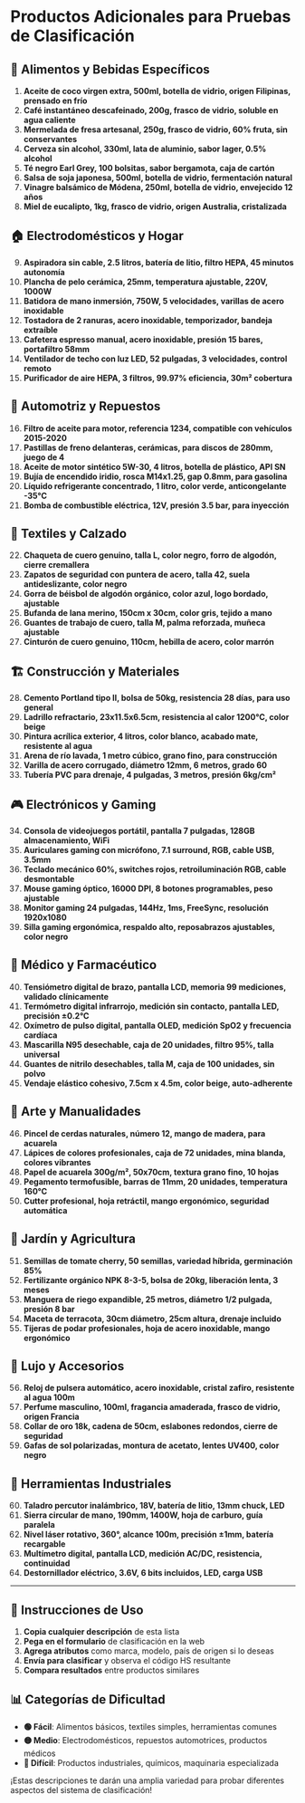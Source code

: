 # Productos Adicionales para Pruebas de Clasificación

## 🍎 **Alimentos y Bebidas Específicos**

1. **Aceite de coco virgen extra, 500ml, botella de vidrio, origen Filipinas, prensado en frío**
2. **Café instantáneo descafeinado, 200g, frasco de vidrio, soluble en agua caliente**
3. **Mermelada de fresa artesanal, 250g, frasco de vidrio, 60% fruta, sin conservantes**
4. **Cerveza sin alcohol, 330ml, lata de aluminio, sabor lager, 0.5% alcohol**
5. **Té negro Earl Grey, 100 bolsitas, sabor bergamota, caja de cartón**
6. **Salsa de soja japonesa, 500ml, botella de vidrio, fermentación natural**
7. **Vinagre balsámico de Módena, 250ml, botella de vidrio, envejecido 12 años**
8. **Miel de eucalipto, 1kg, frasco de vidrio, origen Australia, cristalizada**

## 🏠 **Electrodomésticos y Hogar**

9. **Aspiradora sin cable, 2.5 litros, batería de litio, filtro HEPA, 45 minutos autonomía**
10. **Plancha de pelo cerámica, 25mm, temperatura ajustable, 220V, 1000W**
11. **Batidora de mano inmersión, 750W, 5 velocidades, varillas de acero inoxidable**
12. **Tostadora de 2 ranuras, acero inoxidable, temporizador, bandeja extraíble**
13. **Cafetera espresso manual, acero inoxidable, presión 15 bares, portafiltro 58mm**
14. **Ventilador de techo con luz LED, 52 pulgadas, 3 velocidades, control remoto**
15. **Purificador de aire HEPA, 3 filtros, 99.97% eficiencia, 30m² cobertura**

## 🚗 **Automotriz y Repuestos**

16. **Filtro de aceite para motor, referencia 1234, compatible con vehículos 2015-2020**
17. **Pastillas de freno delanteras, cerámicas, para discos de 280mm, juego de 4**
18. **Aceite de motor sintético 5W-30, 4 litros, botella de plástico, API SN**
19. **Bujía de encendido iridio, rosca M14x1.25, gap 0.8mm, para gasolina**
20. **Líquido refrigerante concentrado, 1 litro, color verde, anticongelante -35°C**
21. **Bomba de combustible eléctrica, 12V, presión 3.5 bar, para inyección**

## 👕 **Textiles y Calzado**

22. **Chaqueta de cuero genuino, talla L, color negro, forro de algodón, cierre cremallera**
23. **Zapatos de seguridad con puntera de acero, talla 42, suela antideslizante, color negro**
24. **Gorra de béisbol de algodón orgánico, color azul, logo bordado, ajustable**
25. **Bufanda de lana merino, 150cm x 30cm, color gris, tejido a mano**
26. **Guantes de trabajo de cuero, talla M, palma reforzada, muñeca ajustable**
27. **Cinturón de cuero genuino, 110cm, hebilla de acero, color marrón**

## 🏗️ **Construcción y Materiales**

28. **Cemento Portland tipo II, bolsa de 50kg, resistencia 28 días, para uso general**
29. **Ladrillo refractario, 23x11.5x6.5cm, resistencia al calor 1200°C, color beige**
30. **Pintura acrílica exterior, 4 litros, color blanco, acabado mate, resistente al agua**
31. **Arena de río lavada, 1 metro cúbico, grano fino, para construcción**
32. **Varilla de acero corrugado, diámetro 12mm, 6 metros, grado 60**
33. **Tubería PVC para drenaje, 4 pulgadas, 3 metros, presión 6kg/cm²**

## 🎮 **Electrónicos y Gaming**

34. **Consola de videojuegos portátil, pantalla 7 pulgadas, 128GB almacenamiento, WiFi**
35. **Auriculares gaming con micrófono, 7.1 surround, RGB, cable USB, 3.5mm**
36. **Teclado mecánico 60%, switches rojos, retroiluminación RGB, cable desmontable**
37. **Mouse gaming óptico, 16000 DPI, 8 botones programables, peso ajustable**
38. **Monitor gaming 24 pulgadas, 144Hz, 1ms, FreeSync, resolución 1920x1080**
39. **Silla gaming ergonómica, respaldo alto, reposabrazos ajustables, color negro**

## 🏥 **Médico y Farmacéutico**

40. **Tensiómetro digital de brazo, pantalla LCD, memoria 99 mediciones, validado clínicamente**
41. **Termómetro digital infrarrojo, medición sin contacto, pantalla LED, precisión ±0.2°C**
42. **Oxímetro de pulso digital, pantalla OLED, medición SpO2 y frecuencia cardíaca**
43. **Mascarilla N95 desechable, caja de 20 unidades, filtro 95%, talla universal**
44. **Guantes de nitrilo desechables, talla M, caja de 100 unidades, sin polvo**
45. **Vendaje elástico cohesivo, 7.5cm x 4.5m, color beige, auto-adherente**

## 🎨 **Arte y Manualidades**

46. **Pincel de cerdas naturales, número 12, mango de madera, para acuarela**
47. **Lápices de colores profesionales, caja de 72 unidades, mina blanda, colores vibrantes**
48. **Papel de acuarela 300g/m², 50x70cm, textura grano fino, 10 hojas**
49. **Pegamento termofusible, barras de 11mm, 20 unidades, temperatura 160°C**
50. **Cutter profesional, hoja retráctil, mango ergonómico, seguridad automática**

## 🌱 **Jardín y Agricultura**

51. **Semillas de tomate cherry, 50 semillas, variedad híbrida, germinación 85%**
52. **Fertilizante orgánico NPK 8-3-5, bolsa de 20kg, liberación lenta, 3 meses**
53. **Manguera de riego expandible, 25 metros, diámetro 1/2 pulgada, presión 8 bar**
54. **Maceta de terracota, 30cm diámetro, 25cm altura, drenaje incluido**
55. **Tijeras de podar profesionales, hoja de acero inoxidable, mango ergonómico**

## 💎 **Lujo y Accesorios**

56. **Reloj de pulsera automático, acero inoxidable, cristal zafiro, resistente al agua 100m**
57. **Perfume masculino, 100ml, fragancia amaderada, frasco de vidrio, origen Francia**
58. **Collar de oro 18k, cadena de 50cm, eslabones redondos, cierre de seguridad**
59. **Gafas de sol polarizadas, montura de acetato, lentes UV400, color negro**

## 🔧 **Herramientas Industriales**

60. **Taladro percutor inalámbrico, 18V, batería de litio, 13mm chuck, LED**
61. **Sierra circular de mano, 190mm, 1400W, hoja de carburo, guía paralela**
62. **Nivel láser rotativo, 360°, alcance 100m, precisión ±1mm, batería recargable**
63. **Multímetro digital, pantalla LCD, medición AC/DC, resistencia, continuidad**
64. **Destornillador eléctrico, 3.6V, 6 bits incluidos, LED, carga USB**

---

## 🎯 **Instrucciones de Uso**

1. **Copia cualquier descripción** de esta lista
2. **Pega en el formulario** de clasificación en la web
3. **Agrega atributos** como marca, modelo, país de origen si lo deseas
4. **Envía para clasificar** y observa el código HS resultante
5. **Compara resultados** entre productos similares

## 📊 **Categorías de Dificultad**

- **🟢 Fácil**: Alimentos básicos, textiles simples, herramientas comunes
- **🟡 Medio**: Electrodomésticos, repuestos automotrices, productos médicos
- **🔴 Difícil**: Productos industriales, químicos, maquinaria especializada

¡Estas descripciones te darán una amplia variedad para probar diferentes aspectos del sistema de clasificación!
